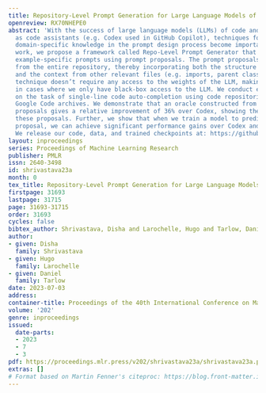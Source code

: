 ```yaml
---
title: Repository-Level Prompt Generation for Large Language Models of Code
openreview: RX70NHEPE0
abstract: 'With the success of large language models (LLMs) of code and their use
  as code assistants (e.g. Codex used in GitHub Copilot), techniques for introducing
  domain-specific knowledge in the prompt design process become important. In this
  work, we propose a framework called Repo-Level Prompt Generator that learns to generate
  example-specific prompts using prompt proposals. The prompt proposals take context
  from the entire repository, thereby incorporating both the structure of the repository
  and the context from other relevant files (e.g. imports, parent class files). Our
  technique doesn’t require any access to the weights of the LLM, making it applicable
  in cases where we only have black-box access to the LLM. We conduct experiments
  on the task of single-line code auto-completion using code repositories taken from
  Google Code archives. We demonstrate that an oracle constructed from our prompt
  proposals gives a relative improvement of 36% over Codex, showing the quality of
  these proposals. Further, we show that when we train a model to predict a prompt
  proposal, we can achieve significant performance gains over Codex and other baselines.
  We release our code, data, and trained checkpoints at: https://github.com/shrivastavadisha/repo_level_prompt_generation.'
layout: inproceedings
series: Proceedings of Machine Learning Research
publisher: PMLR
issn: 2640-3498
id: shrivastava23a
month: 0
tex_title: Repository-Level Prompt Generation for Large Language Models of Code
firstpage: 31693
lastpage: 31715
page: 31693-31715
order: 31693
cycles: false
bibtex_author: Shrivastava, Disha and Larochelle, Hugo and Tarlow, Daniel
author:
- given: Disha
  family: Shrivastava
- given: Hugo
  family: Larochelle
- given: Daniel
  family: Tarlow
date: 2023-07-03
address: 
container-title: Proceedings of the 40th International Conference on Machine Learning
volume: '202'
genre: inproceedings
issued:
  date-parts:
  - 2023
  - 7
  - 3
pdf: https://proceedings.mlr.press/v202/shrivastava23a/shrivastava23a.pdf
extras: []
# Format based on Martin Fenner's citeproc: https://blog.front-matter.io/posts/citeproc-yaml-for-bibliographies/
---
```

